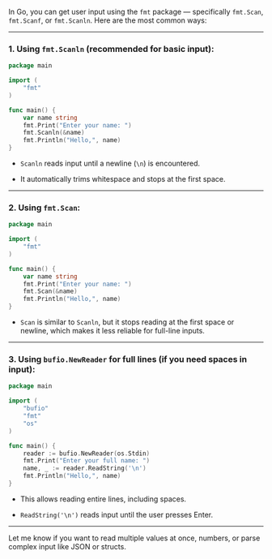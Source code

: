 In Go, you can get user input using the `fmt` package — specifically `fmt.Scan`, `fmt.Scanf`, or `fmt.Scanln`. Here are the most common ways:

---

### 1. **Using `fmt.Scanln` (recommended for basic input):**

```go
package main

import (
	"fmt"
)

func main() {
	var name string
	fmt.Print("Enter your name: ")
	fmt.Scanln(&name)
	fmt.Println("Hello,", name)
}
```

- `Scanln` reads input until a newline (`\n`) is encountered.
    
- It automatically trims whitespace and stops at the first space.
    

---

### 2. **Using `fmt.Scan`:**

```go
package main

import (
	"fmt"
)

func main() {
	var name string
	fmt.Print("Enter your name: ")
	fmt.Scan(&name)
	fmt.Println("Hello,", name)
}
```

- `Scan` is similar to `Scanln`, but it stops reading at the first space or newline, which makes it less reliable for full-line inputs.
    

---

### 3. **Using `bufio.NewReader` for full lines (if you need spaces in input):**

```go
package main

import (
	"bufio"
	"fmt"
	"os"
)

func main() {
	reader := bufio.NewReader(os.Stdin)
	fmt.Print("Enter your full name: ")
	name, _ := reader.ReadString('\n')
	fmt.Println("Hello,", name)
}
```

- This allows reading entire lines, including spaces.
    
- `ReadString('\n')` reads input until the user presses Enter.
    

---

Let me know if you want to read multiple values at once, numbers, or parse complex input like JSON or structs.